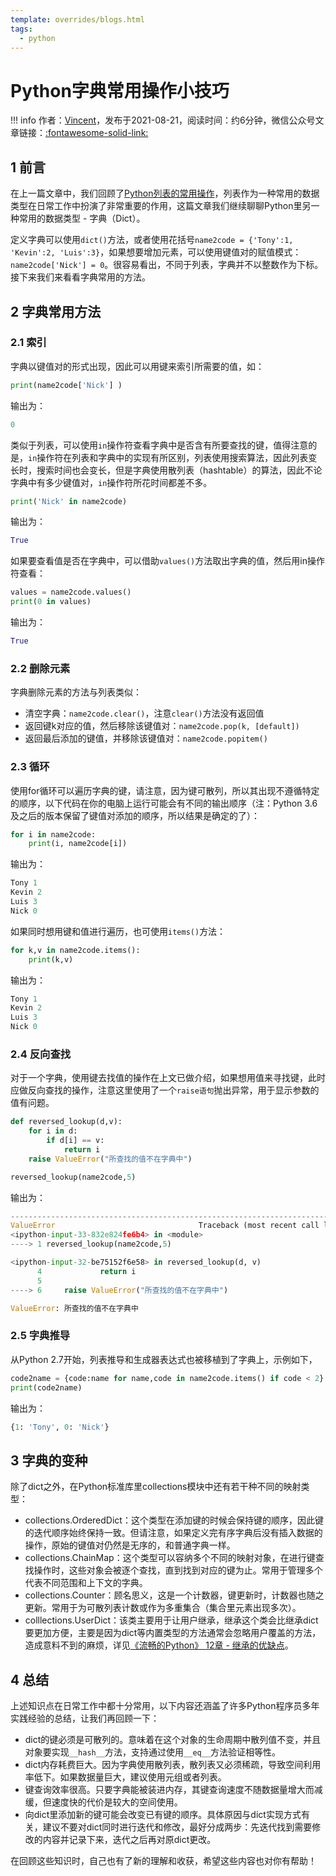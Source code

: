 ```yaml
---
template: overrides/blogs.html
tags:
  - python
---
```


# Python字典常用操作小技巧

!!! info
    作者：[Vincent](https://github.com/Realvincentyuan)，发布于2021-08-21，阅读时间：约6分钟，微信公众号文章链接：[:fontawesome-solid-link:](https://mp.weixin.qq.com/s?__biz=MzI4Mjk3NzgxOQ==&mid=2247484449&idx=1&sn=227c9fd7dfa3baacbfeb877570450a52&chksm=eb90f755dce77e4305d6b352e8d4d828edc10456edd92e5d77010ba316582ce9fdd8f2e715af&token=874200166&lang=zh_CN#rd)

## 1 前言

在上一篇文章中，我们回顾了[Python列表的常用操作](https://mp.weixin.qq.com/s?__biz=MzI4Mjk3NzgxOQ==&mid=2247484437&idx=1&sn=6d58dbd242157e216cb0e573678686d9&chksm=eb90f761dce77e7711ad25f26be3ff212d80db386a74d5902af1247e027e1108c84ec8d0fb7c&token=379425388&lang=zh_CN#rd)，列表作为一种常用的数据类型在日常工作中扮演了非常重要的作用，这篇文章我们继续聊聊Python里另一种常用的数据类型 - 字典（Dict）。

定义字典可以使用`dict()`方法，或者使用花括号`name2code = {'Tony':1, 'Kevin':2, 'Luis':3}`，如果想要增加元素，可以使用键值对的赋值模式：`name2code['Nick'] = 0`。很容易看出，不同于列表，字典并不以整数作为下标。接下来我们来看看字典常用的方法。

## 2 字典常用方法

### 2.1 索引

字典以键值对的形式出现，因此可以用键来索引所需要的值，如：

```python
print(name2code['Nick'] )
```

输出为：

```python
0
```

类似于列表，可以使用`in`操作符查看字典中是否含有所要查找的键，值得注意的是，`in`操作符在列表和字典中的实现有所区别，列表使用搜索算法，因此列表变长时，搜索时间也会变长，但是字典使用散列表（hashtable）的算法，因此不论字典中有多少键值对，`in`操作符所花时间都差不多。

```python
print('Nick' in name2code)
```

输出为：

```python
True
```

如果要查看值是否在字典中，可以借助`values()`方法取出字典的值，然后用in操作符查看：

```python
values = name2code.values()
print(0 in values)
```

输出为：

```python
True
```

### 2.2 删除元素

字典删除元素的方法与列表类似：

- 清空字典：`name2code.clear()`，注意`clear()`方法没有返回值
- 返回键k对应的值，然后移除该键值对：`name2code.pop(k, [default])`
- 返回最后添加的键值，并移除该键值对：`name2code.popitem()`

### 2.3 循环

使用for循环可以遍历字典的键，请注意，因为键可散列，所以其出现不遵循特定的顺序，以下代码在你的电脑上运行可能会有不同的输出顺序（注：Python 3.6及之后的版本保留了键值对添加的顺序，所以结果是确定的了）：

```python
for i in name2code:
    print(i, name2code[i])
```

输出为：

```python
Tony 1
Kevin 2
Luis 3
Nick 0
```

如果同时想用键和值进行遍历，也可使用`items()`方法：

```python
for k,v in name2code.items():
    print(k,v)
```

输出为：

```python
Tony 1
Kevin 2
Luis 3
Nick 0
```

### 2.4 反向查找

对于一个字典，使用键去找值的操作在上文已做介绍，如果想用值来寻找键，此时应做反向查找的操作，注意这里使用了一个`raise语句`抛出异常，用于显示参数的值有问题。

```python
def reversed_lookup(d,v):
    for i in d:
        if d[i] == v:
            return i
    raise ValueError("所查找的值不在字典中")

reversed_lookup(name2code,5)
```

输出为：

```python
---------------------------------------------------------------------------
ValueError                                Traceback (most recent call last)
<ipython-input-33-832e824fe6b4> in <module>
----> 1 reversed_lookup(name2code,5)

<ipython-input-32-be75152f6e58> in reversed_lookup(d, v)
      4             return i
      5
----> 6     raise ValueError("所查找的值不在字典中")

ValueError: 所查找的值不在字典中
```

### 2.5 字典推导

从Python 2.7开始，列表推导和生成器表达式也被移植到了字典上，示例如下，

```python
code2name = {code:name for name,code in name2code.items() if code < 2}
print(code2name)
```

输出为：

```python
{1: 'Tony', 0: 'Nick'}
```

## 3 字典的变种

除了dict之外，在Python标准库里collections模块中还有若干种不同的映射类型：

- collections.OrderedDict：这个类型在添加键的时候会保持键的顺序，因此键的迭代顺序始终保持一致。但请注意，如果定义完有序字典后没有插入数据的操作，原始的键值对仍然是无序的，和普通字典一样。
- collections.ChainMap：这个类型可以容纳多个不同的映射对象，在进行键查找操作时，这些对象会被逐个查找，直到找到对应的键为止。常用于管理多个代表不同范围和上下文的字典。
- collections.Counter：顾名思义，这是一个计数器，键更新时，计数器也随之更新。常用于为可散列表计数或作为多重集合（集合里元素出现多次）。
- colllections.UserDict：该类主要用于让用户继承，继承这个类会比继承dict要更加方便，主要是因为dict等内置类型的方法通常会忽略用户覆盖的方法，造成意料不到的麻烦，详见[《流畅的Python》 12章 - 继承的优缺点](https://book.douban.com/subject/27028517/)。

## 4 总结

上述知识点在日常工作中都十分常用，以下内容还涵盖了许多Python程序员多年实践经验的总结，让我们再回顾一下：

- dict的键必须是可散列的。意味着在这个对象的生命周期中散列值不变，并且对象要实现`__hash__`方法，支持通过使用`__eq__`方法验证相等性。
- dict内存耗费巨大。因为字典使用散列表，散列表又必须稀疏，导致空间利用率低下。如果数据量巨大，建议使用元组或者列表。
- 键查询效率很高。只要字典能被装进内存，其键查询速度不随数据量增大而减缓，但速度快的代价是较大的空间使用。
- 向dict里添加新的键可能会改变已有键的顺序。具体原因与dict实现方式有关，建议不要对dict同时进行迭代和修改，最好分成两步：先迭代找到需要修改的内容并记录下来，迭代之后再对原dict更改。

在回顾这些知识时，自己也有了新的理解和收获，希望这些内容也对你有帮助！
